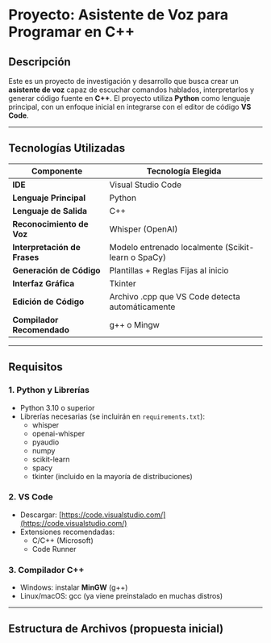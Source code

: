 # Proyecto: Asistente de Voz para Programar en C++

## Descripción
Este es un proyecto de investigación y desarrollo que busca crear un **asistente de voz** capaz de escuchar comandos hablados, interpretarlos y generar código fuente en **C++**. El proyecto utiliza **Python** como lenguaje principal, con un enfoque inicial en integrarse con el editor de código **VS Code**.

---

## Tecnologías Utilizadas

| Componente                    | Tecnología Elegida                |
|--------------------|--------------------|
| **IDE** | Visual Studio Code |
| **Lenguaje Principal** | Python |
| **Lenguaje de Salida** | C++ |
| **Reconocimiento de Voz** | Whisper (OpenAI) |
| **Interpretación de Frases** | Modelo entrenado localmente (Scikit-learn o SpaCy) |
| **Generación de Código** | Plantillas + Reglas Fijas al inicio |
| **Interfaz Gráfica** | Tkinter |
| **Edición de Código** | Archivo .cpp que VS Code detecta automáticamente |
| **Compilador Recomendado** | g++ o Mingw |

---

## Requisitos

### 1. Python y Librerías

- Python 3.10 o superior
- Librerías necesarias (se incluirán en `requirements.txt`):
    - whisper
    - openai-whisper
    - pyaudio
    - numpy
    - scikit-learn
    - spacy
    - tkinter (incluido en la mayoría de distribuciones)

### 2. VS Code

- Descargar: [https://code.visualstudio.com/](https://code.visualstudio.com/)
- Extensiones recomendadas:
    - C/C++ (Microsoft)
    - Code Runner

### 3. Compilador C++

- Windows: instalar **MinGW** (g++)
- Linux/macOS: gcc (ya viene preinstalado en muchas distros)

---

## Estructura de Archivos (propuesta inicial)


